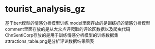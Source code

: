 # tourist_analysis_gz
基于bert模型的情感分析模型训练
model里面存放的是训练好的情感分析模型
comment里面存放的是从大众点评爬取的评论区数据以及爬虫代码
ChnSentiCorp存放的是用于训练情感分析模型的训练数据集
attractions_table.png是分析评论数据结果图表

